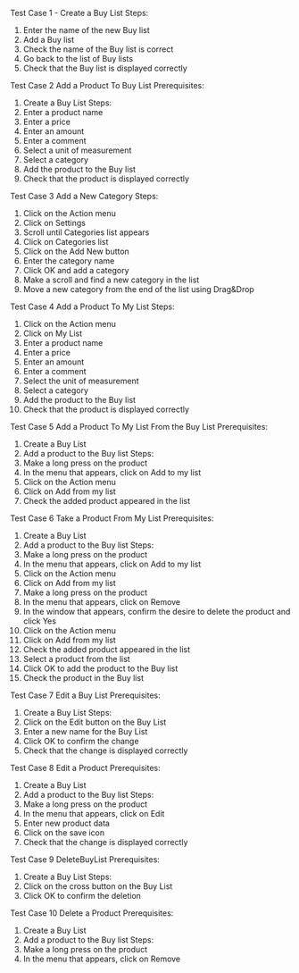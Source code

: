 Test Case 1 - Create a Buy List
Steps:
1. Enter the name of the new Buy list
2. Add a Buy list
3. Check the name of the Buy list is correct
4. Go back to the list of Buy lists
5. Check that the Buy list is displayed correctly

Test Case 2 Add a Product To Buy List
Prerequisites:
1. Create a Buy List
   Steps:
1. Enter a product name
2. Enter a price
3. Enter an amount
4. Enter a comment
5. Select a unit of measurement
6. Select a category
7. Add the product to the Buy list
8. Check that the product is displayed correctly


Test Case 3 Add a New Category
Steps:
1. Click on the Action menu
2. Click on Settings
3. Scroll until Categories list appears
4. Click on Categories list
5. Click on the Add New button
6. Enter the category name
7. Click OK and add a category
8. Make a scroll and find a new category in the list
9. Move a new category from the end of the list using Drag&Drop

Test Case 4 Add a Product To My List
Steps:
1. Click on the Action menu
2. Click on My List
3. Enter a product name
4. Enter a price
5. Enter an amount
6. Enter a comment
7. Select the unit of measurement
8. Select a category
9. Add the product to the Buy list
10. Check that the product is displayed correctly

Test Case 5 Add a Product To My List From the Buy List
Prerequisites:
1. Create a Buy List
2. Add a product to the Buy list
   Steps:
1. Make a long press on the product
2. In the menu that appears, click on Add to my list
3. Click on the Action menu
4. Click on Add from my list
5. Check the added product appeared in the list

Test Case 6 Take a Product From My List
Prerequisites:
1. Create a Buy List
2. Add a product to the Buy list
   Steps:
1. Make a long press on the product
2. In the menu that appears, click on Add to my list
3. Click on the Action menu
4. Click on Add from my list
5. Make a long press on the product
6. In the menu that appears, click on Remove
7. In the window that appears, confirm the desire to delete the product and click Yes
8. Click on the Action menu
9. Click on Add from my list
10. Check the added product appeared in the list
11. Select a product from the list
12. Click OK to add the product to the Buy list
13. Check the product in the Buy list

Test Case 7 Edit a Buy List
Prerequisites:
1. Create a Buy List
   Steps:
1. Click on the Edit button on the Buy List
2. Enter a new name for the Buy List
3. Click OK to confirm the change
4. Check that the change is displayed correctly


Test Case 8 Edit a Product
Prerequisites:
1. Create a Buy List
2. Add a product to the Buy list
   Steps:
1. Make a long press on the product
2. In the menu that appears, click on Edit
3. Enter new product data
4. Click on the save icon
5. Check that the change is displayed correctly

Test Case 9 DeleteBuyList
Prerequisites:
1. Create a Buy List
   Steps:
1. Click on the cross button on the Buy List
2. Click OK to confirm the deletion

Test Case 10 Delete a Product
Prerequisites:
1. Create a Buy List
2. Add a product to the Buy list
   Steps:
1. Make a long press on the product
2. In the menu that appears, click on Remove
